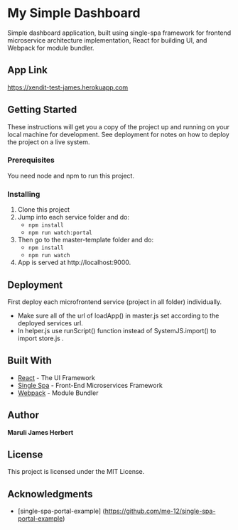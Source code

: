 # My Simple Dashboard

Simple dashboard application, built using single-spa framework for frontend microservice architecture implementation, React for building UI, and Webpack for module bundler.

## App Link

https://xendit-test-james.herokuapp.com

## Getting Started

These instructions will get you a copy of the project up and running on your local machine for development. See deployment for notes on how to deploy the project on a live system.

### Prerequisites

You need node and npm to run this project.

### Installing

1. Clone this project
2. Jump into each service folder and do:
   - `npm install`
   - `npm run watch:portal`
3. Then go to the master-template folder and do:
   - `npm install`
   - `npm run watch`
4. App is served at http://localhost:9000.

## Deployment

First deploy each microfrontend service (project in all folder) individually.<br/> 
- Make sure all of the url of loadApp() in master.js set according to the deployed services url. 
- In helper.js use runScript() function instead of SystemJS.import() to import store.js .

## Built With

* [React](https://reactjs.org/) - The UI Framework
* [Single Spa](https://single-spa.js.org/) - Front-End Microservices Framework
* [Webpack](https://webpack.js.org/) - Module Bundler

## Author

**Maruli James Herbert** 

## License

This project is licensed under the MIT License.

## Acknowledgments

* [single-spa-portal-example] (https://github.com/me-12/single-spa-portal-example)


